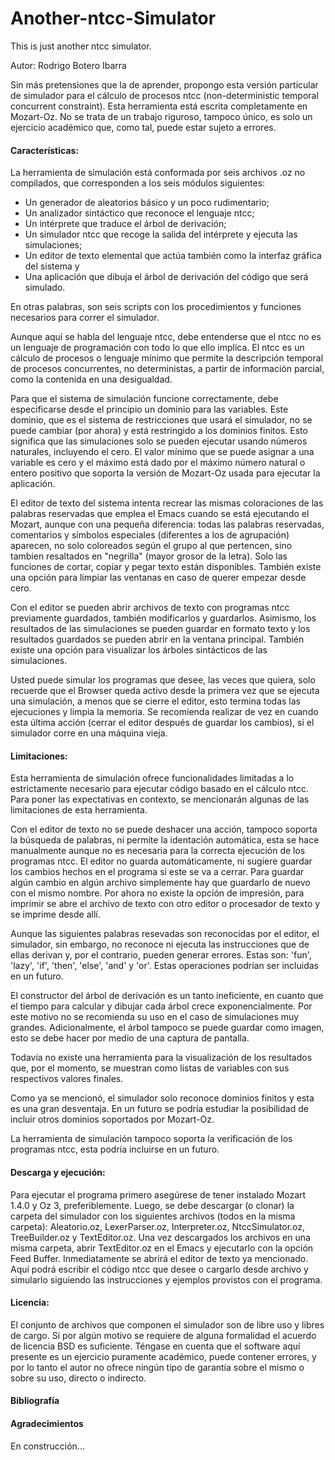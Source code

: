 # Another-ntcc-Simulator
This is just another ntcc simulator.

Autor: Rodrigo Botero Ibarra

Sin más pretensiones que la de aprender, propongo esta versión particular de simulador para el cálculo de procesos ntcc (non-deterministic temporal concurrent constraint). Esta herramienta está escrita completamente en Mozart-Oz. No se trata de un trabajo riguroso, tampoco único, es solo un ejercicio académico que, como tal, puede estar sujeto a errores.

#### Características:

La herramienta de simulación está conformada por seis archivos .oz no compilados, que corresponden a los seis módulos siguientes:
- Un generador de aleatorios básico y un poco rudimentario;
- Un analizador sintáctico que reconoce el lenguaje ntcc;
- Un intérprete que traduce el árbol de derivación;
- Un simulador ntcc que recoge la salida del intérprete y ejecuta las simulaciones;
- Un editor de texto elemental que actúa también como la interfaz gráfica del sistema y
- Una aplicación que dibuja el árbol de derivación del código que será simulado.

En otras palabras, son seis scripts con los procedimientos y funciones necesarios para correr el simulador.

Aunque aquí se habla del lenguaje ntcc, debe entenderse que el ntcc no es un lenguaje de programación con todo lo que ello implica. El ntcc es un cálculo de procesos o lenguaje mínimo que permite la descripción temporal de procesos concurrentes, no deterministas, a partir de información parcial, como la contenida en una desigualdad.

Para que el sistema de simulación funcione correctamente, debe especificarse desde el principio un dominio para las variables. Este dominio, que es el sistema de restricciones que usará el simulador, no se puede cambiar (por ahora) y está restringido a los dominios finitos. Esto significa que las simulaciones solo se pueden ejecutar usando números naturales, incluyendo el cero. El valor mínimo que se puede asignar a una variable es cero y el máximo está dado por el máximo número natural o entero positivo que soporta la versión de Mozart-Oz usada para ejecutar la aplicación.

El editor de texto del sistema intenta recrear las mismas coloraciones de las palabras reservadas que emplea el Emacs cuando se está ejecutando el Mozart, aunque con una pequeña diferencia: todas las palabras reservadas, comentarios y símbolos especiales (diferentes a los de agrupación) aparecen, no solo coloreados según el grupo al que pertencen, sino tambien resaltados en "negrilla" (mayor grosor de la letra). Solo las funciones de cortar, copiar y pegar texto están disponibles. También existe una opción para limpiar las ventanas en caso de querer empezar desde cero.

Con el editor se pueden abrir archivos de texto con programas ntcc previamente guardados, también modificarlos y guardarlos. Asimismo, los resultados de las simulaciones se pueden guardar en formato texto y los resultados guardados se pueden abrir en la ventana principal. También existe una opción para visualizar los árboles sintácticos de las simulaciones.

Usted puede simular los programas que desee, las veces que quiera, solo recuerde que el Browser queda activo desde la primera vez que se ejecuta una simulación, a menos que se cierre el editor, esto termina todas las ejecuciones y limpia la memoria. Se recomienda realizar de vez en cuando esta última acción (cerrar el editor después de guardar los cambios), si el simulador corre en una máquina vieja.

#### Limitaciones:

Esta herramienta de simulación ofrece funcionalidades limitadas a lo estrictamente necesario para ejecutar código basado en el cálculo ntcc. Para poner las expectativas en contexto, se mencionarán algunas de las limitaciones de esta herramienta.

Con el editor de texto no se puede deshacer una acción, tampoco soporta la búsqueda de palabras, ni permite la identación automática, esta se hace manualmente aunque no es necesaria para la correcta ejecución de los programas ntcc. El editor no guarda automáticamente, ni sugiere guardar los cambios hechos en el programa si este se va a cerrar. Para guardar algún cambio en algún archivo simplemente hay que guardarlo de nuevo con el mismo nombre. Por ahora no existe la opción de impresión, para imprimir se abre el archivo de texto con otro editor o procesador de texto y se imprime desde allí.

Aunque las siguientes palabras resevadas son reconocidas por el editor, el simulador, sin embargo, no reconoce ni ejecuta las instrucciones que de ellas derivan y, por el contrario, pueden generar errores. Estas son: 'fun', 'lazy', 'if', 'then', 'else', 'and' y 'or'. Estas operaciones podrían ser incluidas en un futuro.

El constructor del árbol de derivación es un tanto ineficiente, en cuanto que el tiempo para calcular y dibujar cada árbol crece exponencialmente. Por este motivo no se recomienda su uso en el caso de simulaciones muy grandes. Adicionalmente, el árbol tampoco se puede guardar como imagen, esto se debe hacer por medio de una captura de pantalla.

Todavía no existe una herramienta para la visualización de los resultados que, por el momento, se muestran como listas de variables con sus respectivos valores finales.

Como ya se mencionó, el simulador solo reconoce dominios finitos y esta es una gran desventaja. En un futuro se podría estudiar la posibilidad de incluir otros dominios soportados por Mozart-Oz.

La herramienta de simulación tampoco soporta la verificación de los programas ntcc, esta podría incluirse en un futuro.

#### Descarga y ejecución:

Para ejecutar el programa primero asegúrese de tener instalado Mozart 1.4.0 y Oz 3, preferiblemente. Luego, se debe descargar (o clonar) la carpeta del simulador con los siguientes archivos (todos en la misma carpeta): Aleatorio.oz, LexerParser.oz, Interpreter.oz, NtccSimulator.oz, TreeBuilder.oz y TextEditor.oz.
Una vez descargados los archivos en una misma carpeta, abrir TextEditor.oz en el Emacs y ejecutarlo con la opción Feed Buffer. Inmediatamente se abrirá el editor de texto ya mencionado. Aquí podrá escribir el código ntcc que desee o cargarlo desde archivo y simularlo siguiendo las instrucciones y ejemplos provistos con el programa.

#### Licencia:

El conjunto de archivos que componen el simulador son de libre uso y libres de cargo. Si por algún motivo se requiere de alguna formalidad el acuerdo de licencia BSD es suficiente. Téngase en cuenta que el software aquí presente es un ejercicio puramente académico, puede contener errores, y por lo tanto el autor no ofrece ningún tipo de garantía sobre el mismo o sobre su uso, directo o indirecto.

#### Bibliografía

#### Agradecimientos


En construcción...

